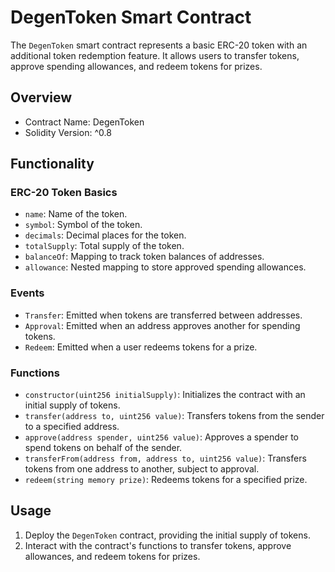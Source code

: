 # DegenToken Smart Contract

The `DegenToken` smart contract represents a basic ERC-20 token with an additional token redemption feature. It allows users to transfer tokens, approve spending allowances, and redeem tokens for prizes.

## Overview

- Contract Name: DegenToken
- Solidity Version: ^0.8

## Functionality

### ERC-20 Token Basics

- `name`: Name of the token.
- `symbol`: Symbol of the token.
- `decimals`: Decimal places for the token.
- `totalSupply`: Total supply of the token.
- `balanceOf`: Mapping to track token balances of addresses.
- `allowance`: Nested mapping to store approved spending allowances.

### Events

- `Transfer`: Emitted when tokens are transferred between addresses.
- `Approval`: Emitted when an address approves another for spending tokens.
- `Redeem`: Emitted when a user redeems tokens for a prize.

### Functions

- `constructor(uint256 initialSupply)`: Initializes the contract with an initial supply of tokens.
- `transfer(address to, uint256 value)`: Transfers tokens from the sender to a specified address.
- `approve(address spender, uint256 value)`: Approves a spender to spend tokens on behalf of the sender.
- `transferFrom(address from, address to, uint256 value)`: Transfers tokens from one address to another, subject to approval.
- `redeem(string memory prize)`: Redeems tokens for a specified prize.

## Usage

1. Deploy the `DegenToken` contract, providing the initial supply of tokens.
2. Interact with the contract's functions to transfer tokens, approve allowances, and redeem tokens for prizes.


